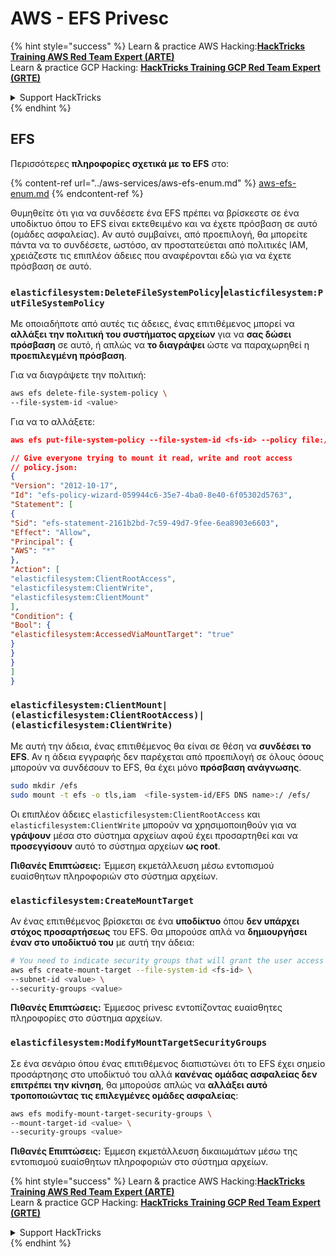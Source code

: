 # AWS - EFS Privesc

{% hint style="success" %}
Learn & practice AWS Hacking:<img src="../../../.gitbook/assets/image (1).png" alt="" data-size="line">[**HackTricks Training AWS Red Team Expert (ARTE)**](https://training.hacktricks.xyz/courses/arte)<img src="../../../.gitbook/assets/image (1).png" alt="" data-size="line">\
Learn & practice GCP Hacking: <img src="../../../.gitbook/assets/image (2).png" alt="" data-size="line">[**HackTricks Training GCP Red Team Expert (GRTE)**<img src="../../../.gitbook/assets/image (2).png" alt="" data-size="line">](https://training.hacktricks.xyz/courses/grte)

<details>

<summary>Support HackTricks</summary>

* Check the [**subscription plans**](https://github.com/sponsors/carlospolop)!
* **Join the** 💬 [**Discord group**](https://discord.gg/hRep4RUj7f) or the [**telegram group**](https://t.me/peass) or **follow** us on **Twitter** 🐦 [**@hacktricks\_live**](https://twitter.com/hacktricks\_live)**.**
* **Share hacking tricks by submitting PRs to the** [**HackTricks**](https://github.com/carlospolop/hacktricks) and [**HackTricks Cloud**](https://github.com/carlospolop/hacktricks-cloud) github repos.

</details>
{% endhint %}

## EFS

Περισσότερες **πληροφορίες σχετικά με το EFS** στο:

{% content-ref url="../aws-services/aws-efs-enum.md" %}
[aws-efs-enum.md](../aws-services/aws-efs-enum.md)
{% endcontent-ref %}

Θυμηθείτε ότι για να συνδέσετε ένα EFS πρέπει να βρίσκεστε σε ένα υποδίκτυο όπου το EFS είναι εκτεθειμένο και να έχετε πρόσβαση σε αυτό (ομάδες ασφαλείας). Αν αυτό συμβαίνει, από προεπιλογή, θα μπορείτε πάντα να το συνδέσετε, ωστόσο, αν προστατεύεται από πολιτικές IAM, χρειάζεστε τις επιπλέον άδειες που αναφέρονται εδώ για να έχετε πρόσβαση σε αυτό.

### `elasticfilesystem:DeleteFileSystemPolicy`|`elasticfilesystem:PutFileSystemPolicy`

Με οποιαδήποτε από αυτές τις άδειες, ένας επιτιθέμενος μπορεί να **αλλάξει την πολιτική του συστήματος αρχείων** για να **σας δώσει πρόσβαση** σε αυτό, ή απλώς να **το διαγράψει** ώστε να παραχωρηθεί η **προεπιλεγμένη πρόσβαση**.

Για να διαγράψετε την πολιτική:
```bash
aws efs delete-file-system-policy \
--file-system-id <value>
```
Για να το αλλάξετε:
```json
aws efs put-file-system-policy --file-system-id <fs-id> --policy file:///tmp/policy.json

// Give everyone trying to mount it read, write and root access
// policy.json:
{
"Version": "2012-10-17",
"Id": "efs-policy-wizard-059944c6-35e7-4ba0-8e40-6f05302d5763",
"Statement": [
{
"Sid": "efs-statement-2161b2bd-7c59-49d7-9fee-6ea8903e6603",
"Effect": "Allow",
"Principal": {
"AWS": "*"
},
"Action": [
"elasticfilesystem:ClientRootAccess",
"elasticfilesystem:ClientWrite",
"elasticfilesystem:ClientMount"
],
"Condition": {
"Bool": {
"elasticfilesystem:AccessedViaMountTarget": "true"
}
}
}
]
}
```
### `elasticfilesystem:ClientMount|(elasticfilesystem:ClientRootAccess)|(elasticfilesystem:ClientWrite)`

Με αυτή την άδεια, ένας επιτιθέμενος θα είναι σε θέση να **συνδέσει το EFS**. Αν η άδεια εγγραφής δεν παρέχεται από προεπιλογή σε όλους όσους μπορούν να συνδέσουν το EFS, θα έχει μόνο **πρόσβαση ανάγνωσης**.
```bash
sudo mkdir /efs
sudo mount -t efs -o tls,iam  <file-system-id/EFS DNS name>:/ /efs/
```
Οι επιπλέον άδειες `elasticfilesystem:ClientRootAccess` και `elasticfilesystem:ClientWrite` μπορούν να χρησιμοποιηθούν για να **γράψουν** μέσα στο σύστημα αρχείων αφού έχει προσαρτηθεί και να **προσεγγίσουν** αυτό το σύστημα αρχείων **ως root**.

**Πιθανές Επιπτώσεις:** Έμμεση εκμετάλλευση μέσω εντοπισμού ευαίσθητων πληροφοριών στο σύστημα αρχείων.

### `elasticfilesystem:CreateMountTarget`

Αν ένας επιτιθέμενος βρίσκεται σε ένα **υποδίκτυο** όπου **δεν υπάρχει στόχος προσαρτήσεως** του EFS. Θα μπορούσε απλά να **δημιουργήσει έναν στο υποδίκτυό του** με αυτή την άδεια:
```bash
# You need to indicate security groups that will grant the user access to port 2049
aws efs create-mount-target --file-system-id <fs-id> \
--subnet-id <value> \
--security-groups <value>
```
**Πιθανές Επιπτώσεις:** Έμμεσος privesc εντοπίζοντας ευαίσθητες πληροφορίες στο σύστημα αρχείων.

### `elasticfilesystem:ModifyMountTargetSecurityGroups`

Σε ένα σενάριο όπου ένας επιτιθέμενος διαπιστώνει ότι το EFS έχει σημείο προσάρτησης στο υποδίκτυό του αλλά **κανένας ομάδας ασφαλείας δεν επιτρέπει την κίνηση**, θα μπορούσε απλώς να **αλλάξει αυτό τροποποιώντας τις επιλεγμένες ομάδες ασφαλείας**:
```bash
aws efs modify-mount-target-security-groups \
--mount-target-id <value> \
--security-groups <value>
```
**Πιθανές Επιπτώσεις:** Έμμεση εκμετάλλευση δικαιωμάτων μέσω της εντοπισμού ευαίσθητων πληροφοριών στο σύστημα αρχείων.

{% hint style="success" %}
Learn & practice AWS Hacking:<img src="../../../.gitbook/assets/image (1).png" alt="" data-size="line">[**HackTricks Training AWS Red Team Expert (ARTE)**](https://training.hacktricks.xyz/courses/arte)<img src="../../../.gitbook/assets/image (1).png" alt="" data-size="line">\
Learn & practice GCP Hacking: <img src="../../../.gitbook/assets/image (2).png" alt="" data-size="line">[**HackTricks Training GCP Red Team Expert (GRTE)**<img src="../../../.gitbook/assets/image (2).png" alt="" data-size="line">](https://training.hacktricks.xyz/courses/grte)

<details>

<summary>Support HackTricks</summary>

* Check the [**subscription plans**](https://github.com/sponsors/carlospolop)!
* **Join the** 💬 [**Discord group**](https://discord.gg/hRep4RUj7f) or the [**telegram group**](https://t.me/peass) or **follow** us on **Twitter** 🐦 [**@hacktricks\_live**](https://twitter.com/hacktricks\_live)**.**
* **Share hacking tricks by submitting PRs to the** [**HackTricks**](https://github.com/carlospolop/hacktricks) and [**HackTricks Cloud**](https://github.com/carlospolop/hacktricks-cloud) github repos.

</details>
{% endhint %}

